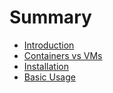 # Summary

* [Introduction](README.md)
* [Containers vs VMs](containers-vs-vms.md)
* [Installation](installation.md)
* [Basic Usage](basic-usage.md)

